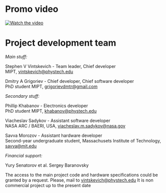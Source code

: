 # Promo video
[![Watch the video](https://imgur.com/a/ToMZ09V)](https://drive.google.com/file/d/1Is4h7oYJsJo766uNBcOIo9cVRNqc3fnH/view?usp=sharing)

# Project development team
*Main stuff:*

Stephen V Vintskevich - Team leader, Chief developer\
MIPT, vintskevich@phystech.edu

Dmitry A Grigoriev - Chief developer, Chief software developer\
PhD student MIPT, grigorievdmtr@gmail.com

*Secondary stuff:*

Phillip Khabanov - Electronics developer\
PhD student MIPT, khabanov@phystech.edu

Viacheslav Sadykov - Assistant software developer\
NASA ARC / BAERI, USA, viacheslav.m.sadykov@nasa.gov

Savva Morozov - Assistant hardware developer\
Second-year undergraduate  student, Massachusets Institute of Technology, savva@mit.edu

*Financial support:*

Yury Senatorov et al.
Sergey Baranovsky

The access to the main project code and hardware specifications could be granted by a request. Please, mail to vintskevich@phystech.edu
It is non commercial project up to the present date
